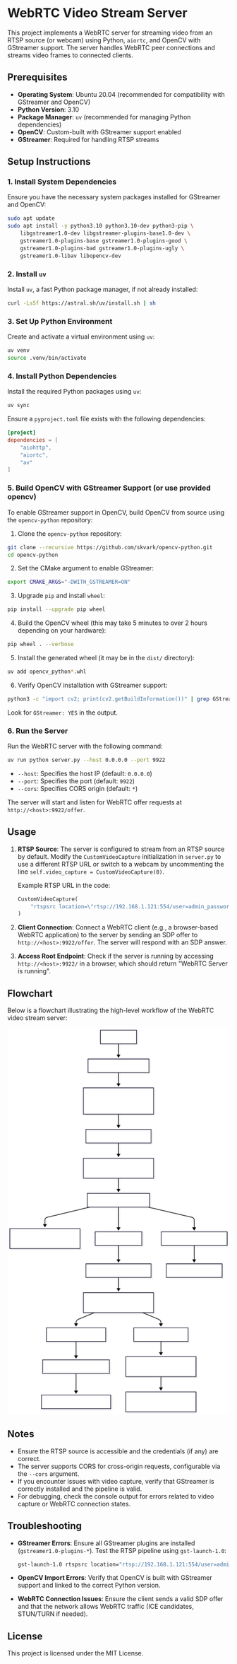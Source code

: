 # WebRTC Video Stream Server

This project implements a WebRTC server for streaming video from an RTSP source (or webcam) using Python, `aiortc`, and OpenCV with GStreamer support. The server handles WebRTC peer connections and streams video frames to connected clients.

## Prerequisites

- **Operating System**: Ubuntu 20.04 (recommended for compatibility with GStreamer and OpenCV)
- **Python Version**: 3.10
- **Package Manager**: `uv` (recommended for managing Python dependencies)
- **OpenCV**: Custom-built with GStreamer support enabled
- **GStreamer**: Required for handling RTSP streams

## Setup Instructions

### 1. Install System Dependencies

Ensure you have the necessary system packages installed for GStreamer and OpenCV:

```bash
sudo apt update
sudo apt install -y python3.10 python3.10-dev python3-pip \
    libgstreamer1.0-dev libgstreamer-plugins-base1.0-dev \
    gstreamer1.0-plugins-base gstreamer1.0-plugins-good \
    gstreamer1.0-plugins-bad gstreamer1.0-plugins-ugly \
    gstreamer1.0-libav libopencv-dev
```

### 2. Install `uv`

Install `uv`, a fast Python package manager, if not already installed:

```bash
curl -LsSf https://astral.sh/uv/install.sh | sh
```

### 3. Set Up Python Environment

Create and activate a virtual environment using `uv`:

```bash
uv venv
source .venv/bin/activate
```

### 4. Install Python Dependencies

Install the required Python packages using `uv`:

```bash
uv sync
```

Ensure a `pyproject.toml` file exists with the following dependencies:

```toml
[project]
dependencies = [
    "aiohttp",
    "aiortc",
    "av"
]
```

### 5. Build OpenCV with GStreamer Support (or use provided opencv)

To enable GStreamer support in OpenCV, build OpenCV from source using the `opencv-python` repository:

1. Clone the `opencv-python` repository:

```bash
git clone --recursive https://github.com/skvark/opencv-python.git
cd opencv-python
```

2. Set the CMake argument to enable GStreamer:

```bash
export CMAKE_ARGS="-DWITH_GSTREAMER=ON"
```

3. Upgrade `pip` and install `wheel`:

```bash
pip install --upgrade pip wheel
```

4. Build the OpenCV wheel (this may take 5 minutes to over 2 hours depending on your hardware):

```bash
pip wheel . --verbose
```

5. Install the generated wheel (it may be in the `dist/` directory):

```bash
uv add opencv_python*.whl
```

6. Verify OpenCV installation with GStreamer support:

```bash
python3 -c "import cv2; print(cv2.getBuildInformation())" | grep GStreamer
```

Look for `GStreamer: YES` in the output.

### 6. Run the Server

Run the WebRTC server with the following command:

```bash
uv run python server.py --host 0.0.0.0 --port 9922
```

- `--host`: Specifies the host IP (default: `0.0.0.0`)
- `--port`: Specifies the port (default: `9922`)
- `--cors`: Specifies CORS origin (default: `*`)

The server will start and listen for WebRTC offer requests at `http://<host>:9922/offer`.

## Usage

1. **RTSP Source**: The server is configured to stream from an RTSP source by default. Modify the `CustomVideoCapture` initialization in `server.py` to use a different RTSP URL or switch to a webcam by uncommenting the line `self.video_capture = CustomVideoCapture(0)`.

   Example RTSP URL in the code:

   ```python
   CustomVideoCapture(
       "rtspsrc location=\"rtsp://192.168.1.121:554/user=admin_password=tlJwpbo6_channel=1_stream=0.sdp?real_stream\" latency=0 ! decodebin ! videoconvert ! video/x-raw,format=BGR ! appsink"
   )
   ```

2. **Client Connection**: Connect a WebRTC client (e.g., a browser-based WebRTC application) to the server by sending an SDP offer to `http://<host>:9922/offer`. The server will respond with an SDP answer.

3. **Access Root Endpoint**: Check if the server is running by accessing `http://<host>:9922/` in a browser, which should return "WebRTC Server is running".

## Flowchart

Below is a flowchart illustrating the high-level workflow of the WebRTC video stream server:

![alt text](chart.svg)

## Notes

- Ensure the RTSP source is accessible and the credentials (if any) are correct.
- The server supports CORS for cross-origin requests, configurable via the `--cors` argument.
- If you encounter issues with video capture, verify that GStreamer is correctly installed and the pipeline is valid.
- For debugging, check the console output for errors related to video capture or WebRTC connection states.

## Troubleshooting

- **GStreamer Errors**: Ensure all GStreamer plugins are installed (`gstreamer1.0-plugins-*`). Test the RTSP pipeline using `gst-launch-1.0`:

  ```bash
  gst-launch-1.0 rtspsrc location="rtsp://192.168.1.121:554/user=admin_password=tlJwpbo6_channel=1_stream=0.sdp?real_stream" ! decodebin ! videoconvert ! autovideosink
  ```

- **OpenCV Import Errors**: Verify that OpenCV is built with GStreamer support and linked to the correct Python version.
- **WebRTC Connection Issues**: Ensure the client sends a valid SDP offer and that the network allows WebRTC traffic (ICE candidates, STUN/TURN if needed).

## License

This project is licensed under the MIT License.